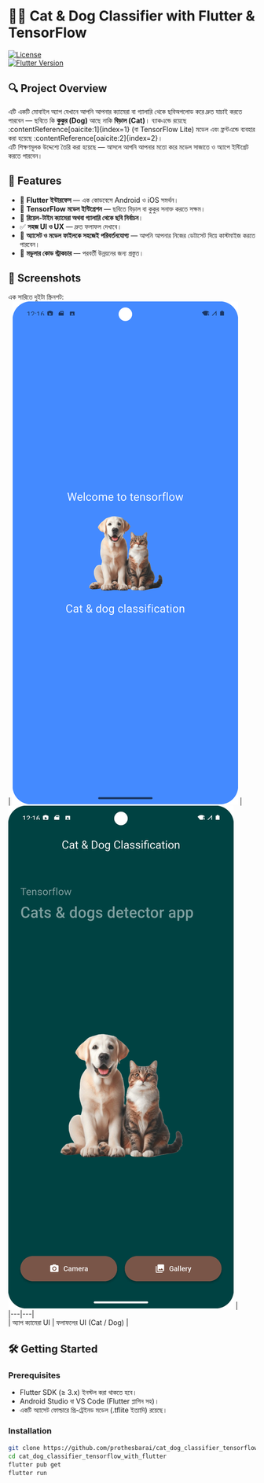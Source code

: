 # 🐶🐱 Cat & Dog Classifier with Flutter & TensorFlow
[![License](https://img.shields.io/badge/license-MIT-blue.svg)](LICENSE)  
[![Flutter Version](https://img.shields.io/badge/flutter-3.x-blue.svg)](https://flutter.dev)

## 🔍 Project Overview
এটি একটি মোবাইল অ্যাপ যেখানে আপনি আপনার ক্যামেরা বা গ্যালারি থেকে ছবিঅপলোড করে দ্রুত যাচাই করতে পারবেন — ছবিতে কি **কুকুর (Dog)** আছে নাকি **বিড়াল (Cat)**। ব্যাকএন্ডে রয়েছে :contentReference[oaicite:1]{index=1} (বা TensorFlow Lite) মডেল এবং ফ্রন্টএন্ডে ব্যবহার করা হয়েছে :contentReference[oaicite:2]{index=2}।  
এটি শিক্ষণমূলক উদ্দেশ্যে তৈরি করা হয়েছে — আসলে আপনি আপনার মতো করে মডেল সাজাতে ও অ্যাপে ইন্টিগ্রেট করতে পারবেন।

## 🚀 Features
- 📱 **Flutter ইন্টারফেস** — এক কোডবেসে Android ও iOS সমর্থন।
- 🧠 **TensorFlow মডেল ইন্টিগ্রেশন** — ছবিতে বিড়াল বা কুকুর সনাক্ত করতে সক্ষম।
- 📸 **রিয়েল-টাইম ক্যামেরা অথবা গ্যালারি থেকে ছবি নির্বাচন**।
- ✅ **সহজ UI ও UX** — দ্রুত ফলাফল দেখাবে।
- 📂 **অ্যাসেট ও মডেল ফাইলকে সহজেই পরিবর্তনযোগ্য** — আপনি আপনার নিজের ডেটাসেট দিয়ে কাস্টমাইজ করতে পারবেন।
- 🔧 **মডুলার কোড স্ট্রাকচার** — পরবর্তী উন্নয়নের জন্য প্রস্তুত।

## 📸 Screenshots
এক সারিতে দুইটা স্ক্রিনশট:  
| ![Screenshot 1](./assets/images/img.png) | ![Screenshot 2](./assets/images/img_1.png) |  
|---|---|  
| অ্যাপ ক্যামেরা UI | ফলাফলের UI (Cat / Dog) |

## 🛠️ Getting Started
### Prerequisites
- Flutter SDK (≥ 3.x) ইনস্টল করা থাকতে হবে।
- Android Studio বা VS Code (Flutter প্লাগিন সহ)।
- একটি অ্যাসেট ফোল্ডারে প্রি-ট্রেইনড মডেল (.tflite ইত্যাদি) রয়েছে।

### Installation
```bash
git clone https://github.com/prothesbarai/cat_dog_classifier_tensorflow_with_flutter.git
cd cat_dog_classifier_tensorflow_with_flutter
flutter pub get
flutter run
```